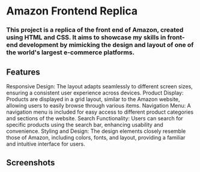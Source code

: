 # Amazon Frontend Replica

### This project is a replica of the front end of Amazon, created using HTML and CSS. It aims to showcase my skills in front-end development by mimicking the design and layout of one of the world's largest e-commerce platforms.

## Features
Responsive Design: The layout adapts seamlessly to different screen sizes, ensuring a consistent user experience across devices.
Product Display: Products are displayed in a grid layout, similar to the Amazon website, allowing users to easily browse through various items.
Navigation Menu: A navigation menu is included for easy access to different product categories and sections of the website.
Search Functionality: Users can search for specific products using the search bar, enhancing usability and convenience.
Styling and Design: The design elements closely resemble those of Amazon, including colors, fonts, and layout, providing a familiar and intuitive interface for users.

## Screenshots
